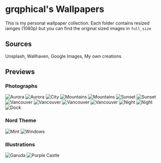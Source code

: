 # grqphical's Wallpapers

This is my personal wallpaper collection. Each folder contains resized iamges (1080p) but you can find the original sized images in `full_size`

## Sources

Unsplash, Wallhaven, Google Images, My own creations

## Previews

### Photographs

![Aurora](photographs/aurora-1.png)
![Aurora](photographs/aurora-2.jpg)
![City](photographs/city-1.jpg)
![Mountains](photographs/mountains-1.jpg)
![Mountains](photographs/mountains-2.jpg)
![Sunset](photographs/sunset-1.jpg)
![Sunset](photographs/sunset-2.jpg)
![Vancouver](photographs/vancouver-1.jpg)
![Vancouver](photographs/vancouver-2.jpg)
![Vancouver](photographs/vancouver-3.jpg)
![Vancouver](photographs/vancouver-4.jpg)
![Night](photographs/night-1.jpg)
![Night](photographs/night-2.jpg)
![Dock](photographs/dock-1.jpg)

### Nord Theme

![Mint](nord/mint.png)
![Windows](nord/windows.png)

### Illustrations

![Garuda](illustrations/garuda.jpg)
![Purple Castle](illustrations/purple-castle.png)

